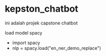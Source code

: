 # kepston_chatbot
ini adalah projek capstone chatbot


load model spacy
- import spacy
- nlp = spacy.load("en_ner_demo_replace")
